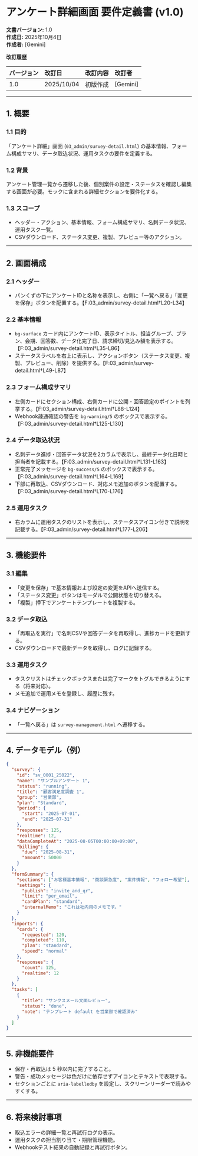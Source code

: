 # アンケート詳細画面 要件定義書 (v1.0)

**文書バージョン:** 1.0  
**作成日:** 2025年10月4日  
**作成者:** [Gemini]

**改訂履歴**

| バージョン | 改訂日 | 改訂内容 | 改訂者 |
| :--- | :--- | :--- | :--- |
| 1.0 | 2025/10/04 | 初版作成 | [Gemini] |

---

## 1. 概要

### 1.1 目的
「アンケート詳細」画面 (`03_admin/survey-detail.html`) の基本情報、フォーム構成サマリ、データ取込状況、運用タスクの要件を定義する。

### 1.2 背景
アンケート管理一覧から遷移した後、個別案件の設定・ステータスを確認し編集する画面が必要。モックに含まれる詳細セクションを要件化する。

### 1.3 スコープ
- ヘッダー・アクション、基本情報、フォーム構成サマリ、名刺データ状況、運用タスク一覧。
- CSVダウンロード、ステータス変更、複製、プレビュー等のアクション。

---

## 2. 画面構成

### 2.1 ヘッダー
- パンくずの下にアンケートIDと名称を表示し、右側に「一覧へ戻る」「変更を保存」ボタンを配置する。【F:03_admin/survey-detail.html†L20-L34】

### 2.2 基本情報
- `bg-surface` カード内にアンケートID、表示タイトル、担当グループ、プラン、会期、回答数、データ化完了日、請求締切/見込み額を表示する。【F:03_admin/survey-detail.html†L35-L86】
- ステータスラベルを右上に表示し、アクションボタン（ステータス変更、複製、プレビュー、削除）を提供する。【F:03_admin/survey-detail.html†L49-L87】

### 2.3 フォーム構成サマリ
- 左側カードにセクション構成、右側カードに公開・回答設定のポイントを列挙する。【F:03_admin/survey-detail.html†L88-L124】
- Webhook疎通確認の警告を `bg-warning/5` のボックスで表示する。【F:03_admin/survey-detail.html†L125-L130】

### 2.4 データ取込状況
- 名刺データ進捗・回答データ状況を2カラムで表示し、最終データ化日時と担当者を記載する。【F:03_admin/survey-detail.html†L131-L163】
- 正常完了メッセージを `bg-success/5` のボックスで表示する。【F:03_admin/survey-detail.html†L164-L169】
- 下部に再取込、CSVダウンロード、対応メモ追加のボタンを配置する。【F:03_admin/survey-detail.html†L170-L176】

### 2.5 運用タスク
- 右カラムに運用タスクのリストを表示し、ステータスアイコン付きで説明を記載する。【F:03_admin/survey-detail.html†L177-L206】

---

## 3. 機能要件

### 3.1 編集
- 「変更を保存」で基本情報および設定の変更をAPIへ送信する。
- 「ステータス変更」ボタンはモーダルで公開状態を切り替える。
- 「複製」押下でアンケートテンプレートを複製する。

### 3.2 データ取込
- 「再取込を実行」で名刺CSVや回答データを再取得し、進捗カードを更新する。
- CSVダウンロードで最新データを取得し、ログに記録する。

### 3.3 運用タスク
- タスクリストはチェックボックスまたは完了マークをトグルできるようにする（将来対応）。
- メモ追加で運用メモを登録し、履歴に残す。

### 3.4 ナビゲーション
- 「一覧へ戻る」は `survey-management.html` へ遷移する。

---

## 4. データモデル（例）
```json
{
  "survey": {
    "id": "sv_0001_25022",
    "name": "サンプルアンケート 1",
    "status": "running",
    "title": "顧客満足度調査 1",
    "group": "営業部",
    "plan": "Standard",
    "period": {
      "start": "2025-07-01",
      "end": "2025-07-31"
    },
    "responses": 125,
    "realtime": 12,
    "dataCompleteAt": "2025-08-05T00:00:00+09:00",
    "billing": {
      "due": "2025-08-31",
      "amount": 50000
    }
  },
  "formSummary": {
    "sections": ["お客様基本情報", "商談緊急度", "案件情報", "フォロー希望"],
    "settings": {
      "publish": "invite_and_qr",
      "limit": "per_email",
      "cardPlan": "standard",
      "internalMemo": "これは社内用のメモです。"
    }
  },
  "imports": {
    "cards": {
      "requested": 120,
      "completed": 110,
      "plan": "standard",
      "speed": "normal"
    },
    "responses": {
      "count": 125,
      "realtime": 12
    }
  },
  "tasks": [
    {
      "title": "サンクスメール文面レビュー",
      "status": "done",
      "note": "テンプレート default を営業部で確認済み"
    }
  ]
}
```

---

## 5. 非機能要件
- 保存・再取込は 5 秒以内に完了すること。
- 警告・成功メッセージは色だけに依存せずアイコンとテキストで表現する。
- セクションごとに `aria-labelledby` を設定し、スクリーンリーダーで読みやすくする。

---

## 6. 将来検討事項
- 取込エラーの詳細一覧と再試行ログの表示。
- 運用タスクの担当割り当て・期限管理機能。
- Webhookテスト結果の自動記録と再試行ボタン。
